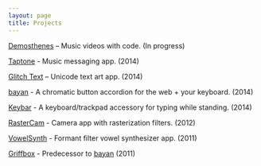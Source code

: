 ```yaml
---
layout: page
title: Projects
---
```


[Demosthenes](/projects/Demosthenes) – Music videos with code. (In progress)

[Taptone](http://taptone.me) - Music messaging app. (2014)

[Glitch Text](https://itunes.apple.com/us/app/glitch-text-tsu/id886059225?mt=8) – Unicode text art app. (2014)

[bayan](https://benzguo.github.com/bayan) - A chromatic button accordion for the web + your keyboard. (2014)

[Keybar](/projects/Keybar) - A keyboard/trackpad accessory for typing while standing. (2014)

[RasterCam](/projects/RasterCam) - Camera app with rasterization filters. (2012)

[VowelSynth](/projects/VowelSynth) - Formant filter vowel synthesizer app. (2011)

[Griffbox](/projects/Griffbox) - Predecessor to [bayan](https://benzguo.github.com/bayan) (2011)
